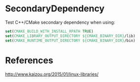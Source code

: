 # SecondaryDependency
Test C++/CMake secondary dependency when using:
```cmake
set(CMAKE_BUILD_WITH_INSTALL_RPATH TRUE)
set(CMAKE_LIBRARY_OUTPUT_DIRECTORY ${CMAKE_BINARY_DIR}/lib)
set(CMAKE_RUNTIME_OUTPUT_DIRECTORY ${CMAKE_BINARY_DIR}/bin)
```
# References
http://www.kaizou.org/2015/01/linux-libraries/
